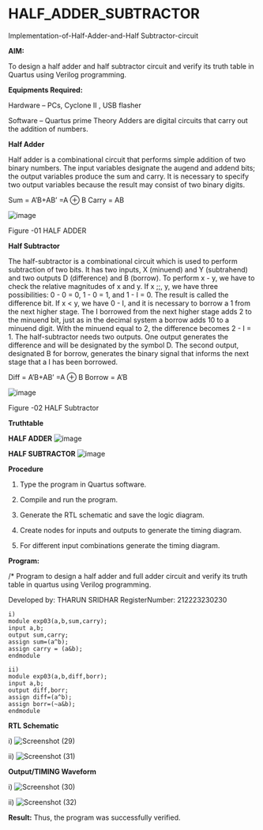 # HALF_ADDER_SUBTRACTOR

Implementation-of-Half-Adder-and-Half Subtractor-circuit

**AIM:**

To design a half adder and half subtractor circuit and verify its truth table in Quartus using Verilog programming.

**Equipments Required:**

Hardware – PCs, Cyclone II , USB flasher 

Software – Quartus prime Theory Adders are digital circuits that carry out the addition of numbers.

**Half Adder**

Half adder is a combinational circuit that performs simple addition of two binary numbers. The input variables designate the augend and addend bits; the output variables produce the sum and carry. It is necessary to specify two output variables because the result may consist of two binary digits.

Sum = A’B+AB’ =A ⊕ B Carry = AB

![image](https://github.com/naavaneetha/HALF_ADDER_SUBTRACTOR/assets/154305477/bd4a0b2c-cdbc-4184-ab08-81578f121e1f)

Figure -01 HALF ADDER

**Half Subtractor**

The half-subtractor is a combinational circuit which is used to perform subtraction of two bits. It has two inputs, X (minuend) and Y (subtrahend) and two outputs D (difference) and B (borrow). To perform x - y, we have to check the relative magnitudes of x and y. If x ;;, y, we have three possibilities: 0 - 0 = 0, 1 - 0 = 1, and 1 - I = 0. The result is called the difference bit. If x < y, we have 0 - I, and it is necessary to borrow a 1 from the next higher stage. The I borrowed from the next higher stage adds 2 to the minuend bit, just as in the decimal system a borrow adds 10 to a minuend digit. With the minuend equal to 2, the difference becomes 2 - I = 1. The half-subtractor needs two outputs. One output generates the difference and will be designated by the symbol D. The second output, designated B for borrow, generates the binary signal that informs the next stage that a I has been borrowed. 

Diff = A’B+AB’ =A ⊕ B
Borrow = A’B

 ![image](https://github.com/naavaneetha/HALF_ADDER_SUBTRACTOR/assets/154305477/d76b099c-513f-4e7c-843a-e2fd028a531a)

Figure -02 HALF Subtractor

**Truthtable**

**HALF ADDER**
![image](https://github.com/user-attachments/assets/241a5888-c899-4a31-af02-a4aee8e44484)

**HALF SUBTRACTOR**
![image](https://github.com/user-attachments/assets/edb13281-d8bc-47b6-bf14-b9e6a5b32247)


**Procedure**

1.	Type the program in Quartus software.

2.	Compile and run the program.

3.	Generate the RTL schematic and save the logic diagram.

4.	Create nodes for inputs and outputs to generate the timing diagram.

5.	For different input combinations generate the timing diagram.


**Program:**

/* Program to design a half adder and full adder circuit and verify its truth table in quartus using Verilog programming.

Developed by: THARUN SRIDHAR
RegisterNumber: 212223230230

```
i)
module exp03(a,b,sum,carry);
input a,b;
output sum,carry;
assign sum=(a^b);
assign carry = (a&b);
endmodule 

ii)
module exp03(a,b,diff,borr);
input a,b;
output diff,borr;
assign diff=(a^b);
assign borr=(~a&b);
endmodule
```

**RTL Schematic**

i)
![Screenshot (29)](https://github.com/user-attachments/assets/48b8ee4c-5782-4337-893f-273e5a01a45d)

ii)
![Screenshot (31)](https://github.com/user-attachments/assets/d4a5b27e-9a6f-4dc1-8f27-623d1b0063eb)



**Output/TIMING Waveform**

i)
![Screenshot (30)](https://github.com/user-attachments/assets/3a5ae59e-0bf1-4a42-b06d-9bdcd620ff98)

ii)
![Screenshot (32)](https://github.com/user-attachments/assets/c73fa1b9-7ccb-47ae-af5a-ce6865596a89)


**Result:**
Thus, the program was successfully verified.

